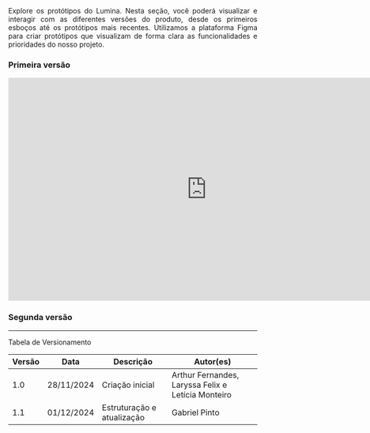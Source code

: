 <div align="justify"> Explore os protótipos do Lumina. Nesta seção, você poderá visualizar e interagir com as diferentes versões do produto, desde os primeiros esboços até os protótipos mais recentes. Utilizamos a plataforma Figma para criar protótipos que visualizam de forma clara as funcionalidades e prioridades do nosso projeto.</div>

### Primeira versão

<iframe style="border: 1px solid rgba(0, 0, 0, 0.1);" width="800" height="450" src="https://embed.figma.com/design/Ngueqb8dijxpMLa3R6r19i/Lumina-BaixaFidelidade?node-id=0-1&embed-host=share" allowfullscreen></iframe>

### Segunda versão
---


Tabela de Versionamento

| Versão | Data       | Descrição                                                     | Autor(es)        |
|--------|------------|---------------------------------------------------------------|------------------|
| 1.0    | 28/11/2024 | Criação inicial                       | Arthur Fernandes, Laryssa Felix e Letícia Monteiro |
| 1.1    | 01/12/2024 | Estruturação e atualização                       | Gabriel Pinto |